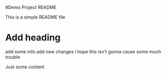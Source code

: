 #Demo Project README

This is a simple README file

# Add heading 

add some info
add new changes
i hope this isn't gonna cause some much trouble

Just some content
